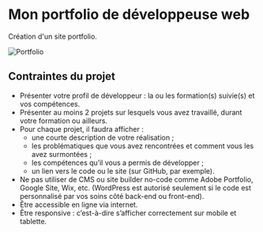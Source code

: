 # Mon portfolio de développeuse web

Création d'un site portfolio.

![Portfolio](/src/assets/images/??)
## Contraintes du projet

- Présenter votre profil de développeur : la ou les formation(s) suivie(s) et vos compétences.
- Présenter au moins 2 projets sur lesquels vous avez travaillé, durant votre formation ou ailleurs.
- Pour chaque projet, il faudra afficher :
  - une courte description de votre réalisation ;
  - les problématiques que vous avez rencontrées et comment vous les avez surmontées ;
  - les compétences qu’il vous a permis de développer ;
  - un lien vers le code ou le site (sur GitHub, par exemple). 
- Ne pas utiliser de CMS ou site builder no-code comme Adobe Portfolio, Google Site, Wix, etc. (WordPress est autorisé seulement si le code est personnalisé par vos soins côté back-end ou front-end).
- Être accessible en ligne via internet.
- Être responsive : c’est-à-dire s’afficher correctement sur mobile et tablette.